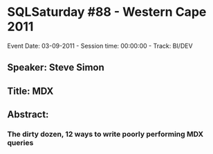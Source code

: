 # SQLSaturday #88 - Western Cape 2011
Event Date: 03-09-2011 - Session time: 00:00:00 - Track: BI/DEV
## Speaker: Steve Simon
## Title: MDX
## Abstract:
### The dirty dozen, 12 ways to write poorly performing MDX queries

